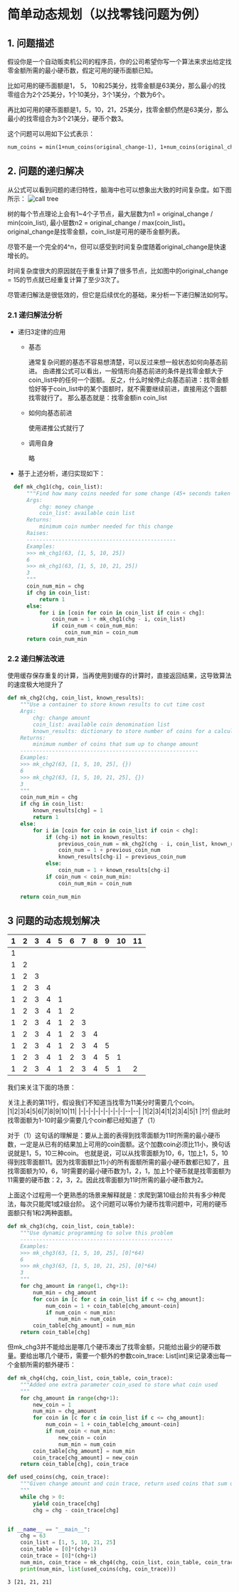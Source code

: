 # 简单动态规划（以找零钱问题为例）
## 1. 问题描述
假设你是一个自动贩卖机公司的程序员，你的公司希望你写一个算法来求出给定找零金额所需的最小硬币数，假定可用的硬币面额已知。

比如可用的硬币面额是1， 5， 10和25美分，找零金额是63美分，那么最小的找零组合为2个25美分，1个10美分，3个1美分，个数为6个。

再比如可用的硬币面额是1，5，10，21，25美分，找零金额仍然是63美分，那么最小的找零组合为3个21美分，硬币个数3。

这个问题可以用如下公式表示：
```latex
num_coins = min(1+num_coins(original_change-1), 1+num_coins(original_change-5), 1+num_coins(original_change-10), 1+num_coins(original_change-25))
```
## 2. 问题的递归解决
从公式可以看到问题的递归特性，脑海中也可以想象出大致的时间复杂度。如下图所示：
![call tree](https://github.com/ldmax/ldmax.github.io/blob/master/_posts/assets/callTree.png)

树的每个节点理论上会有1~4个子节点，最大层数为n1 = original_change / min(coin_list), 最小层数n2 = original_change / max(coin_list)。original_change是找零金额，coin_list是可用的硬币金额列表。

尽管不是一个完全的4^n，但可以感受到时间复杂度随着original_change是快速增长的。

时间复杂度很大的原因就在于重复计算了很多节点，比如图中的original_change = 15的节点就已经重复计算了至少3次了。

尽管递归解法是很低效的，但它是后续优化的基础，来分析一下递归解法如何写。
### 2.1 递归解法分析
  - 递归3定律的应用
    + 基态
        
        通常复杂问题的基态不容易想清楚，可以反过来想一般状态如何向基态前进。
        由递推公式可以看出，一般情形向基态前进的条件是找零金额大于coin_list中的任何一个面额。
        反之，什么时候停止向基态前进：找零金额恰好等于coin_list中的某个面额时，就不需要继续前进，直接用这个面额找零就行了。
        那么基态就是：找零金额in coin_list
    + 如何向基态前进

        使用递推公式就行了
    + 调用自身

        略
  - 基于上述分析，递归实现如下：
  ```python
    def mk_chg1(chg, coin_list):
        """Find how many coins needed for some change (45+ seconds taken to complete)
        Args:
            chg: money change
            coin_list: available coin list
        Returns:
            minimum coin number needed for this change
        Raises:
        -----------------------------------------------
        Examples:
        >>> mk_chg1(63, [1, 5, 10, 25])
        6
        >>> mk_chg1(63, [1, 5, 10, 21, 25])
        3
        """
        coin_num_min = chg
        if chg in coin_list:
            return 1
        else:
            for i in [coin for coin in coin_list if coin < chg]:
                coin_num = 1 + mk_chg1(chg - i, coin_list)
                if coin_num < coin_num_min:
                    coin_num_min = coin_num   
        return coin_num_min
  ```

### 2.2 递归解法改进
使用缓存保存重复的计算，当再使用到缓存的计算时，直接返回结果，这导致算法的速度极大地提升了
```python
def mk_chg2(chg, coin_list, known_results):
    """Use a container to store known results to cut time cost
    Args:
        chg: change amount
        coin_list: available coin denomination list
        known_results: dictionary to store number of coins for a calculated change amount
    Returns:
        minimum number of coins that sum up to change amount
    --------------------------------------------------------
    Examples:
    >>> mk_chg2(63, [1, 5, 10, 25], {})
    6
    >>> mk_chg2(63, [1, 5, 10, 21, 25], {})
    3
    """
    coin_num_min = chg
    if chg in coin_list:
        known_results[chg] = 1
        return 1
    else:
        for i in [coin for coin in coin_list if coin < chg]:
            if (chg-i) not in known_results:
                previous_coin_num = mk_chg2(chg - i, coin_list, known_results)
                coin_num = 1 + previous_coin_num
                known_results[chg-i] = previous_coin_num
            else:
                coin_num = 1 + known_results[chg-i]
            if coin_num < coin_num_min:
                coin_num_min = coin_num
            
    return coin_num_min
```

## 3 问题的动态规划解决
|1|2|3|4|5|6|7|8|9|10|11|
|-|-|-|-|-|-|-|-|-|--|--|
|1| | | | | | | | |  |  |
|1|2| | | | | | | |  |  |
|1|2|3| | | | | | |  |  |
|1|2|3|4| | | | | |  |  |
|1|2|3|4|1| | | | |  |  |
|1|2|3|4|1|2| | | |  |  |
|1|2|3|4|1|2|3| | |  |  |
|1|2|3|4|1|2|3|4| |  |  |
|1|2|3|4|1|2|3|4|5|  |  |
|1|2|3|4|1|2|3|4|5|1 |  |
|1|2|3|4|1|2|3|4|5|1 |2 |
我们来关注下面的场景：

关注上表的第11行，假设我们不知道当找零为11美分时需要几个coin。
|1|2|3|4|5|6|7|8|9|10|11|
|-|-|-|-|-|-|-|-|-|--|--|
|1|2|3|4|1|2|3|4|5|1 |??|
但此时找零面额为1-10时最少需要几个coin都已经知道了（1）

对于（1）这句话的理解是：要从上面的表得到找零面额为11时所需的最小硬币数，一定是从已有的结果加上可用的coin面额。这个加数coin必须比11小，换句话说就是1，5，10三种coin。
也就是说，可以从找零面额为10，6，1加上1，5，10得到找零面额11。因为找零面额比11小的所有面额所需的最小硬币数都已知了，且找零面额为10，6，1时需要的最小硬币数为1，2，1，加上1个硬币就是找零面额为11需要的硬币数：2，3，2。因此找零面额为11时所需的最小硬币数为2。

上面这个过程用一个更熟悉的场景来解释就是：求爬到第10级台阶共有多少种爬法，每次只能爬1或2级台阶。
这个问题可以等价为硬币找零问题中，可用的硬币面额只有1和2两种面额。
```python
def mk_chg3(chg, coin_list, coin_table):
    """Use dynamic programming to solve this problem
    ------------------------------------------------
    Examples:
    >>> mk_chg3(63, [1, 5, 10, 25], [0]*64)
    6
    >>> mk_chg3(63, [1, 5, 10, 21, 25], [0]*64)
    3
    """
    for chg_amount in range(1, chg+1):
        num_min = chg_amount
        for coin in [c for c in coin_list if c <= chg_amount]:
            num_coin = 1 + coin_table[chg_amount-coin]
            if num_coin < num_min:
                num_min = num_coin
        coin_table[chg_amount] = num_min
    return coin_table[chg]
```
但mk_chg3并不能给出是哪几个硬币凑出了找零金额，只能给出最少的硬币数量。要给出哪几个硬币，需要一个额外的参数coin_trace: List[int]来记录凑出每一个金额所需的额外硬币：
```python
def mk_chg4(chg, coin_list, coin_table, coin_trace):
    """Added one extra parameter coin_used to store what coin used
    """
    for chg_amount in range(chg+1):
        new_coin = 1
        num_min = chg_amount
        for coin in [c for c in coin_list if c <= chg_amount]:
            num_coin = 1 + coin_table[chg_amount-coin]
            if num_coin < num_min:
                new_coin = coin
                num_min = num_coin
        coin_table[chg_amount] = num_min
        coin_trace[chg_amount] = new_coin
    return coin_table[chg], coin_trace

def used_coins(chg, coin_trace):
    """Given change amount and coin trace, return used coins that sum up to change amount
    """
    while chg > 0:
        yield coin_trace[chg]
        chg = chg - coin_trace[chg]


if __name__ == "__main__":
    chg = 63
    coin_list = [1, 5, 10, 21, 25]
    coin_table = [0]*(chg+1)
    coin_trace = [0]*(chg+1)
    num_min, coin_trace = mk_chg4(chg, coin_list, coin_table, coin_trace)
    print(num_min, list(used_coins(chg, coin_trace)))
```
```
3 [21, 21, 21]
```